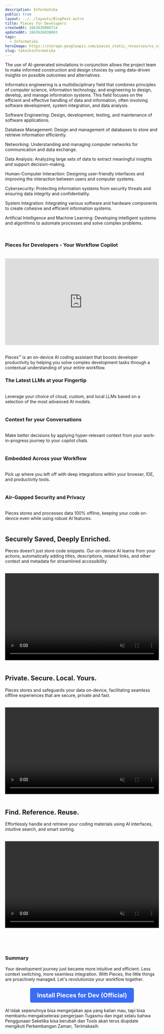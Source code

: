 ```yaml
---
description: Informatika
public: true
layout: ../../layouts/BlogPost.astro
title: Pieces for Developers
createdAt: 1663636000714
updatedAt: 1663636038883
tags:
  - Informatika
heroImage: https://storage.googleapis.com/pieces_static_resources/vs_code_marketplace/GIFs/SAVE_FROM_WEB
slug: teknikinformatika
---
```


The use of AI-generated simulations in conjunction allows the project team to make informed construction and design choices by using data-driven insights on possible outcomes and alternatives. 

Informatics engineering is a multidisciplinary field that combines principles of computer science, information technology, and engineering to design, develop, and manage information systems. This field focuses on the efficient and effective handling of data and information, often involving software development, system integration, and data analysis.

Software Engineering: Design, development, testing, and maintenance of software applications.

Database Management: Design and management of databases to store and retrieve information efficiently.

Networking: Understanding and managing computer networks for communication and data exchange.

Data Analysis: Analyzing large sets of data to extract meaningful insights and support decision-making.

Human-Computer Interaction: Designing user-friendly interfaces and improving the interaction between users and computer systems.

Cybersecurity: Protecting information systems from security threats and ensuring data integrity and confidentiality.

System Integration: Integrating various software and hardware components to create cohesive and efficient information systems.

Artificial Intelligence and Machine Learning: Developing intelligent systems and algorithms to automate processes and solve complex problems.


<br>

### Pieces for Developers - Your Workflow Copilot
<br>

<div style="position: relative; padding-bottom: 56.25%; height: 0; overflow: hidden; max-width: 100%; height: auto;">
  <iframe style="position: absolute; top: 0; left: 0; width: 100%; height: 100%;" src="https://www.youtube.com/embed/cv-6bAeYsOY" title="YouTube video player" frameborder="0" allow="accelerometer; autoplay; clipboard-write; encrypted-media; gyroscope; picture-in-picture; web-share" allowfullscreen></iframe>
</div>
<br>

Pieces™ is an on-device AI coding assistant that boosts developer productivity by helping you solve complex development tasks through a contextual understanding of your entire workflow. 

### The Latest LLMs at your Fingertip
<br>
Leverage your choice of cloud, custom, and local LLMs based on a selection of the most advanced AI models.
<br><br>

### Context for your Conversations
<br>
Make better decisions by applying hyper-relevant context from your work-in-progress journey to your copilot chats.
<br><br>

### Embedded Across your Workflow
<br>
Pick up where you left off with deep integrations within your browser, IDE, and productivity tools.
<br><br>

### Air-Gapped Security and Privacy
<br>
Pieces stores and processes data 100% offline, keeping your code on-device even while using robust AI features.
<br><br>

## Securely Saved, Deeply Enriched.
Pieces doesn’t just store code snippets. Our on-device AI learns from your actions, automatically adding titles, descriptions, related links, and other context and metadata for streamlined accessibility.
<br><br>

<div style="position: relative; padding-bottom: 56.25%; height: 0; overflow: hidden; max-width: 100%; height: auto;">
  <video style="position: absolute; top: 0; left: 0; width: 100%; height: 100%;" src="https://storage.googleapis.com/pieces_multimedia/WEBSITE%20MEDIA/HOME%20PAGE/MP4/snippet-context-home_WEB.mp4" autoplay muted loop playsinline></video>
</div>
<br>

## Private. Secure. Local. Yours.

Pieces stores and safeguards your data on-device, facilitating seamless offline experiences that are secure, private and fast.
<br><br>

<div style="position: relative; padding-bottom: 56.25%; height: 0; overflow: hidden; max-width: 100%; height: auto;">
  <video style="position: absolute; top: 0; left: 0; width: 100%; height: 100%;" src="https://storage.googleapis.com/pieces_multimedia/WEBSITE%20MEDIA/HOME%20PAGE/MP4/offline-copilot-homepage_WEB.mp4" autoplay muted loop playsinline></video>
</div>
<br>

## Find. Reference. Reuse.
Effortlessly handle and retrieve your coding materials using AI interfaces, intuitive search, and smart sorting.
<br><br>

<div style="position: relative; padding-bottom: 56.25%; height: 0; overflow: hidden; max-width: 100%; height: auto;">
  <video style="position: absolute; top: 0; left: 0; width: 100%; height: 100%;" src="https://storage.googleapis.com/pieces_multimedia/WEBSITE%20MEDIA/HOME%20PAGE/MP4/snippet-context-home_WEB.mp4" autoplay muted loop playsinline></video>
</div>
<br>



<br><br>
### Summary
Your development journey just became more intuitive and efficient. Less context switching, more seamless integration. With Pieces, the little things are proactively managed. Let's revolutionize your workflow together.

<div style="text-align: center; margin-top: 20px;">
  <a href="https://docs.pieces.app/installation-getting-started/windows" target="_blank" style="display: inline-block; padding: 12px 23px; font-size: 20px; font-weight: bold; color: #ffffff; background-color: #3a6cf4; text-decoration: none; border-radius: 5px;">Install Pieces for Dev (Official)</a>
</div>

<br>
AI tidak sepenuhnya bisa mengerjakan apa yang kalian mau, tapi bisa membantu mengakselerasi pengerjaan Tugasmu dan ingat selalu bahwa Penggunaan Seketika bisa berubah dan Tools akan terus diupdate mengikuti Perkembangan Zaman, Terimakasih.





<script>
    function copyToClipboard() {
        const codeContent = document.getElementById('code-content').innerText;
        navigator.clipboard.writeText(codeContent).then(() => {
            alert('Code copied to clipboard!');
        }, (err) => {
            alert('Failed to copy code: ' + err);
        });
    }
</script>





<script>
    document.addEventListener('contextmenu', function (event) {
        event.preventDefault();
    });
</script>


